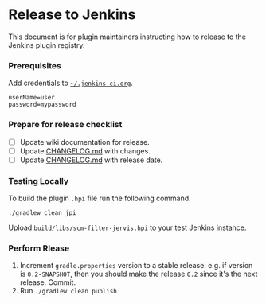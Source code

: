 # Release to Jenkins

This document is for plugin maintainers instructing how to release to the
Jenkins plugin registry.

### Prerequisites

Add credentials to [`~/.jenkins-ci.org`][dot-jenkins].

    userName=user
    password=mypassword

### Prepare for release checklist

- [ ] Update wiki documentation for release.
- [ ] Update [CHANGELOG.md](CHANGELOG.md) with changes.
- [ ] Update [CHANGELOG.md](CHANGELOG.md) with release date.

### Testing Locally

To build the plugin `.hpi` file run the following command.

    ./gradlew clean jpi

Upload `build/libs/scm-filter-jervis.hpi` to your test Jenkins instance.

### Perform Rlease

1. Increment `gradle.properties` version to a stable release: e.g. if version is
   `0.2-SNAPSHOT`, then you should make the release `0.2` since it's the next
   release.  Commit.
2. Run `./gradlew clean publish`

[dot-jenkins]: https://wiki.jenkins-ci.org/display/JENKINS/Dot+Jenkins+Ci+Dot+Org
